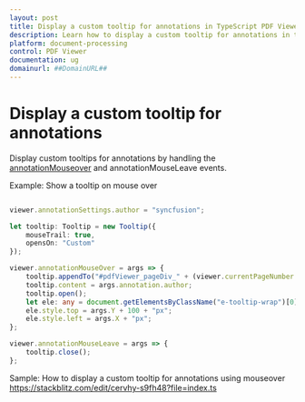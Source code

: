 ```yaml
---
layout: post
title: Display a custom tooltip for annotations in TypeScript PDF Viewer | Syncfusion
description: Learn how to display a custom tooltip for annotations in the TypeScript PDF Viewer using the annotationMouseover and annotationMouseLeave events.
platform: document-processing
control: PDF Viewer
documentation: ug
domainurl: ##DomainURL##
---
```


# Display a custom tooltip for annotations

Display custom tooltips for annotations by handling the [annotationMouseover](https://ej2.syncfusion.com/documentation/api/pdfviewer/#annotationmouseover) and annotationMouseLeave events.

Example: Show a tooltip on mouse over

```ts

viewer.annotationSettings.author = "syncfusion";

let tooltip: Tooltip = new Tooltip({
    mouseTrail: true,
    opensOn: "Custom"
});

viewer.annotationMouseOver = args => {
    tooltip.appendTo("#pdfViewer_pageDiv_" + (viewer.currentPageNumber - 1));
    tooltip.content = args.annotation.author;
    tooltip.open();
    let ele: any = document.getElementsByClassName("e-tooltip-wrap")[0];
    ele.style.top = args.Y + 100 + "px";
    ele.style.left = args.X + "px";
};

viewer.annotationMouseLeave = args => {
    tooltip.close();
};

```

Sample: How to display a custom tooltip for annotations using mouseover
https://stackblitz.com/edit/cervhy-s9fh48?file=index.ts
